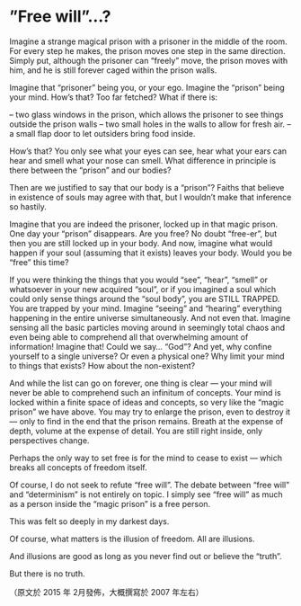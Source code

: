 # ”Free will”…?

Imagine a strange magical prison with a prisoner in the middle of the room. For every step he makes, the prison moves one step in the same direction. Simply put, although the prisoner can “freely” move, the prison moves with him, and he is still forever caged within the prison walls.

Imagine that “prisoner” being you, or your ego. Imagine the “prison” being your mind. How’s that? Too far fetched? What if there is:

– two glass windows in the prison, which allows the prisoner to see things outside the prison walls
– two small holes in the walls to allow for fresh air.
– a small flap door to let outsiders bring food inside.

How’s that? You only see what your eyes can see, hear what your ears can hear and smell what your nose can smell. What difference in principle is there between the “prison” and our bodies?

Then are we justified to say that our body is a “prison”? Faiths that believe in existence of souls may agree with that, but I wouldn’t make that inference so hastily.

Imagine that you are indeed the prisoner, locked up in that magic prison. One day your “prison” disappears. Are you free? No doubt “free-er”, but then you are still locked up in your body. And now, imagine what would happen if your soul (assuming that it exists) leaves your body. Would you be “free” this time?

If you were thinking the things that you would “see”, “hear”, “smell” or whatsoever in your new acquired “soul”, or if you imagined a soul which could only sense things around the “soul body”, you are STILL TRAPPED. You are trapped by your mind. Imagine “seeing” and “hearing” everything happening in the entire universe simultaneously. And not even that. Imagine sensing all the basic particles moving around in seemingly total chaos and even being able to comprehend all that overwhelming amount of information! Imagine that! Could we say… “God”? And yet, why confine yourself to a single universe? Or even a physical one? Why limit your mind to things that exists? How about the non-existent?

And while the list can go on forever, one thing is clear — your mind will never be able to comprehend such an infinitum of concepts. Your mind is locked within a finite space of ideas and concepts, so very like the “magic prison” we have above. You may try to enlarge the prison, even to destroy it — only to find in the end that the prison remains. Breath at the expense of depth, volume at the expense of detail. You are still right inside, only perspectives change.

Perhaps the only way to set free is for the mind to cease to exist — which breaks all concepts of freedom itself.

Of course, I do not seek to refute “free will”. The debate between “free will” and “determinism” is not entirely on topic. I simply see “free will” as much as a person inside the “magic prison” is a free person.

This was felt so deeply in my darkest days.

Of course, what matters is the illusion of freedom. All are illusions.

And illusions are good as long as you never find out or believe the “truth”.

But there is no truth.

（原文於 2015 年 2月發佈，大概撰寫於 2007 年左右）
